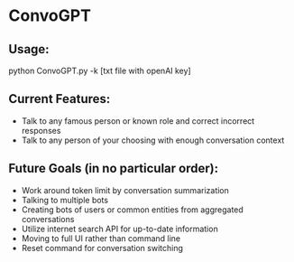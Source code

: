 # ConvoGPT
## Usage:
python ConvoGPT.py -k [txt file with openAI key]
## Current Features:
- Talk to any famous person or known role and correct incorrect responses
- Talk to any person of your choosing with enough conversation context
## Future Goals (in no particular order):
- Work around token limit by conversation summarization
- Talking to multiple bots
- Creating bots of users or common entities from aggregated conversations
- Utilize internet search API for up-to-date information
- Moving to full UI rather than command line
- Reset command for conversation switching